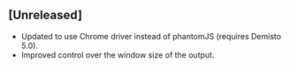 ## [Unreleased]
  - Updated to use Chrome driver instead of phantomJS (requires Demisto 5.0).
  - Improved control over the window size of the output.
